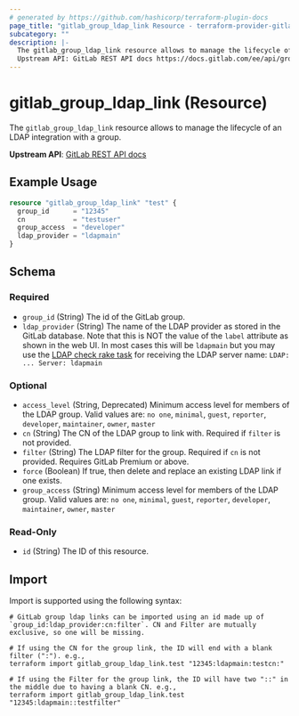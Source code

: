 ```yaml
---
# generated by https://github.com/hashicorp/terraform-plugin-docs
page_title: "gitlab_group_ldap_link Resource - terraform-provider-gitlab"
subcategory: ""
description: |-
  The gitlab_group_ldap_link resource allows to manage the lifecycle of an LDAP integration with a group.
  Upstream API: GitLab REST API docs https://docs.gitlab.com/ee/api/groups.html#ldap-group-links
---
```


# gitlab_group_ldap_link (Resource)

The `gitlab_group_ldap_link` resource allows to manage the lifecycle of an LDAP integration with a group.

**Upstream API**: [GitLab REST API docs](https://docs.gitlab.com/ee/api/groups.html#ldap-group-links)

## Example Usage

```terraform
resource "gitlab_group_ldap_link" "test" {
  group_id      = "12345"
  cn            = "testuser"
  group_access  = "developer"
  ldap_provider = "ldapmain"
}
```

<!-- schema generated by tfplugindocs -->
## Schema

### Required

- `group_id` (String) The id of the GitLab group.
- `ldap_provider` (String) The name of the LDAP provider as stored in the GitLab database. Note that this is NOT the value of the `label` attribute as shown in the web UI. In most cases this will be `ldapmain` but you may use the [LDAP check rake task](https://docs.gitlab.com/ee/administration/raketasks/ldap.html#check) for receiving the LDAP server name: `LDAP: ... Server: ldapmain`

### Optional

- `access_level` (String, Deprecated) Minimum access level for members of the LDAP group. Valid values are: `no one`, `minimal`, `guest`, `reporter`, `developer`, `maintainer`, `owner`, `master`
- `cn` (String) The CN of the LDAP group to link with. Required if `filter` is not provided.
- `filter` (String) The LDAP filter for the group. Required if `cn` is not provided. Requires GitLab Premium or above.
- `force` (Boolean) If true, then delete and replace an existing LDAP link if one exists.
- `group_access` (String) Minimum access level for members of the LDAP group. Valid values are: `no one`, `minimal`, `guest`, `reporter`, `developer`, `maintainer`, `owner`, `master`

### Read-Only

- `id` (String) The ID of this resource.

## Import

Import is supported using the following syntax:

```shell
# GitLab group ldap links can be imported using an id made up of `group_id:ldap_provider:cn:filter`. CN and Filter are mutually exclusive, so one will be missing.

# If using the CN for the group link, the ID will end with a blank filter (":"). e.g.,
terraform import gitlab_group_ldap_link.test "12345:ldapmain:testcn:"

# If using the Filter for the group link, the ID will have two "::" in the middle due to having a blank CN. e.g.,
terraform import gitlab_group_ldap_link.test "12345:ldapmain::testfilter"
```
